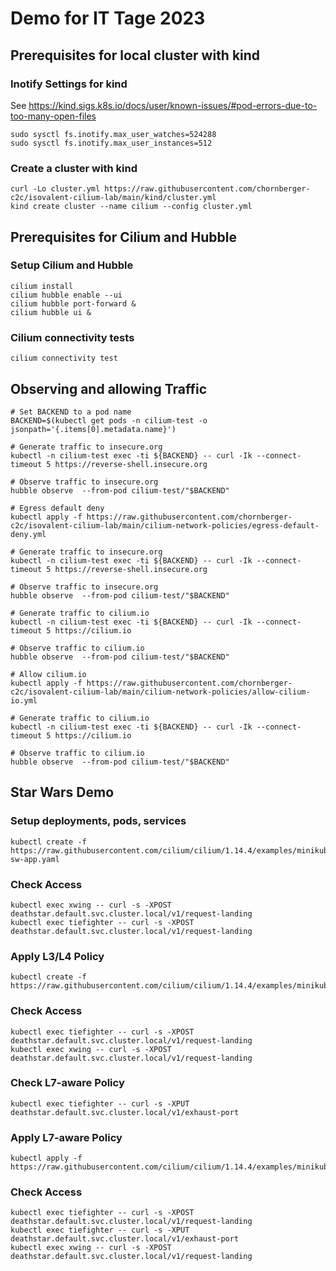 # Demo for IT Tage 2023

## Prerequisites for local cluster with kind

### Inotify Settings for kind

See https://kind.sigs.k8s.io/docs/user/known-issues/#pod-errors-due-to-too-many-open-files

```shell
sudo sysctl fs.inotify.max_user_watches=524288
sudo sysctl fs.inotify.max_user_instances=512
```

### Create a cluster with kind

```shell
curl -Lo cluster.yml https://raw.githubusercontent.com/chornberger-c2c/isovalent-cilium-lab/main/kind/cluster.yml
kind create cluster --name cilium --config cluster.yml
```

## Prerequisites for Cilium and Hubble

### Setup Cilium and Hubble

```shell
cilium install  
cilium hubble enable --ui
cilium hubble port-forward &
cilium hubble ui &
```

### Cilium connectivity tests

```shell
cilium connectivity test
```

## Observing and allowing Traffic

```shell
# Set BACKEND to a pod name
BACKEND=$(kubectl get pods -n cilium-test -o jsonpath='{.items[0].metadata.name}')

# Generate traffic to insecure.org
kubectl -n cilium-test exec -ti ${BACKEND} -- curl -Ik --connect-timeout 5 https://reverse-shell.insecure.org

# Observe traffic to insecure.org
hubble observe  --from-pod cilium-test/"$BACKEND"

# Egress default deny
kubectl apply -f https://raw.githubusercontent.com/chornberger-c2c/isovalent-cilium-lab/main/cilium-network-policies/egress-default-deny.yml

# Generate traffic to insecure.org
kubectl -n cilium-test exec -ti ${BACKEND} -- curl -Ik --connect-timeout 5 https://reverse-shell.insecure.org

# Observe traffic to insecure.org
hubble observe  --from-pod cilium-test/"$BACKEND"

# Generate traffic to cilium.io
kubectl -n cilium-test exec -ti ${BACKEND} -- curl -Ik --connect-timeout 5 https://cilium.io

# Observe traffic to cilium.io
hubble observe  --from-pod cilium-test/"$BACKEND"

# Allow cilium.io
kubectl apply -f https://raw.githubusercontent.com/chornberger-c2c/isovalent-cilium-lab/main/cilium-network-policies/allow-cilium-io.yml

# Generate traffic to cilium.io
kubectl -n cilium-test exec -ti ${BACKEND} -- curl -Ik --connect-timeout 5 https://cilium.io

# Observe traffic to cilium.io
hubble observe  --from-pod cilium-test/"$BACKEND"
```

## Star Wars Demo

### Setup deployments, pods, services

```shell
kubectl create -f https://raw.githubusercontent.com/cilium/cilium/1.14.4/examples/minikube/http-sw-app.yaml
```

### Check Access

```shell
kubectl exec xwing -- curl -s -XPOST deathstar.default.svc.cluster.local/v1/request-landing
kubectl exec tiefighter -- curl -s -XPOST deathstar.default.svc.cluster.local/v1/request-landing
```

### Apply L3/L4 Policy

```shell
kubectl create -f https://raw.githubusercontent.com/cilium/cilium/1.14.4/examples/minikube/sw_l3_l4_policy.yaml
```

### Check Access

```shell
kubectl exec tiefighter -- curl -s -XPOST deathstar.default.svc.cluster.local/v1/request-landing
kubectl exec xwing -- curl -s -XPOST deathstar.default.svc.cluster.local/v1/request-landing
```

### Check L7-aware Policy

```shell
kubectl exec tiefighter -- curl -s -XPUT deathstar.default.svc.cluster.local/v1/exhaust-port
```

### Apply L7-aware Policy

```shell
kubectl apply -f https://raw.githubusercontent.com/cilium/cilium/1.14.4/examples/minikube/sw_l3_l4_l7_policy.yaml
```

### Check Access

```shell
kubectl exec tiefighter -- curl -s -XPOST deathstar.default.svc.cluster.local/v1/request-landing
kubectl exec tiefighter -- curl -s -XPUT deathstar.default.svc.cluster.local/v1/exhaust-port
kubectl exec xwing -- curl -s -XPOST deathstar.default.svc.cluster.local/v1/request-landing
```